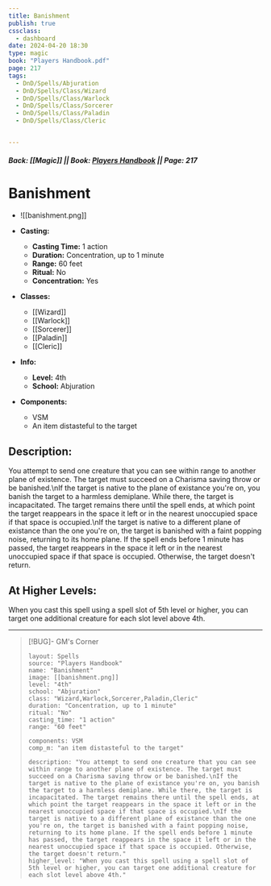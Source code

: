 ```yaml
---
title: Banishment
publish: true
cssclass:
  - dashboard
date: 2024-04-20 18:30
type: magic
book: "Players Handbook.pdf"
page: 217
tags:
  - DnD/Spells/Abjuration
  - DnD/Spells/Class/Wizard
  - DnD/Spells/Class/Warlock
  - DnD/Spells/Class/Sorcerer
  - DnD/Spells/Class/Paladin
  - DnD/Spells/Class/Cleric


---
```


##### Back: [[Magic]] || Book: [Players Handbook](https://drive.google.com/drive/folders/1O5bhpYizcIT5xxAoLOuzCRht_PVS7VSG?usp=sharing) || Page: 217

# Banishment
- ![[banishment.png]]
- **Casting:**
    - **Casting Time:** 1 action
    - **Duration:** Concentration, up to 1 minute
    - **Range:** 60 feet
    - **Ritual:** No
    - **Concentration:** Yes
- **Classes:**
    - [[Wizard]]
    - [[Warlock]]
    - [[Sorcerer]]
    - [[Paladin]]
    - [[Cleric]]

- **Info:**
    - **Level:** 4th
    - **School:** Abjuration
- **Components:**
    - VSM
    - An item distasteful to the target

## Description:
You attempt to send one creature that you can see within range to another plane of existence. The target must succeed on a Charisma saving throw or be banished.\nIf the target is native to the plane of existance you're on, you banish the target to a harmless demiplane. While there, the target is incapacitated. The target remains there until the spell ends, at which point the target reappears in the space it left or in the nearest unoccupied space if that space is occupied.\nIf the target is native to a different plane of existance than the one you're on, the target is banished with a faint popping noise, returning to its home plane. If the spell ends before 1 minute has passed, the target reappears in the space it left or in the nearest unoccupied space if that space is occupied. Otherwise, the target doesn't return.

## At Higher Levels:
When you cast this spell using a spell slot of 5th level or higher, you can target one additional creature for each slot level above 4th.

---

> [!BUG]- GM's Corner
>
> ```statblock
> layout: Spells
> source: "Players Handbook"
> name: "Banishment"
> image: [[banishment.png]]
> level: "4th"
> school: "Abjuration"
> class: "Wizard,Warlock,Sorcerer,Paladin,Cleric"
> duration: "Concentration, up to 1 minute"
> ritual: "No"
> casting_time: "1 action"
> range: "60 feet"
>
> components: VSM
> comp_m: "an item distasteful to the target"
>
> description: "You attempt to send one creature that you can see within range to another plane of existence. The target must succeed on a Charisma saving throw or be banished.\nIf the target is native to the plane of existance you're on, you banish the target to a harmless demiplane. While there, the target is incapacitated. The target remains there until the spell ends, at which point the target reappears in the space it left or in the nearest unoccupied space if that space is occupied.\nIf the target is native to a different plane of existance than the one you're on, the target is banished with a faint popping noise, returning to its home plane. If the spell ends before 1 minute has passed, the target reappears in the space it left or in the nearest unoccupied space if that space is occupied. Otherwise, the target doesn't return."
> higher_level: "When you cast this spell using a spell slot of 5th level or higher, you can target one additional creature for each slot level above 4th."
> ```
